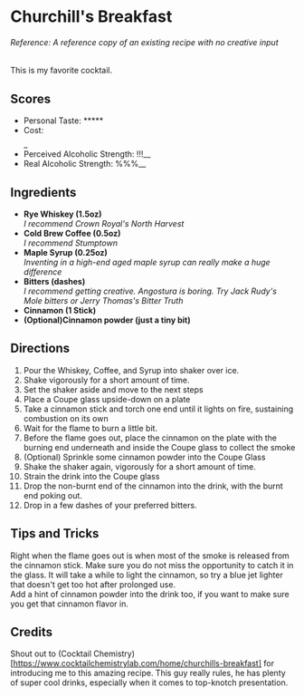 # Churchill's Breakfast

###### Reference: A reference copy of an existing recipe with no creative input

This is my favorite cocktail.

## Scores
- Personal Taste: *****
- Cost: $$$$_
- Perceived Alcoholic Strength: !!!__
- Real Alcoholic Strength: %%%__

## Ingredients
- **Rye Whiskey (1.5oz)**  
*I recommend Crown Royal's North Harvest*
- **Cold Brew Coffee (0.5oz)**  
*I recommend Stumptown*
- **Maple Syrup (0.25oz)**  
*Inventing in a high-end aged maple syrup can really make a huge difference*
- **Bitters (dashes)**  
*I recommend getting creative. Angostura is boring. Try Jack Rudy's Mole bitters
or Jerry Thomas's Bitter Truth*
- **Cinnamon (1 Stick)**  
- **(Optional)Cinnamon powder (just a tiny bit)**  


## Directions
1. Pour the Whiskey, Coffee, and Syrup into shaker over ice.
2. Shake vigorously for a short amount of time.
3. Set the shaker aside and move to the next steps
4. Place a Coupe glass upside-down on a plate
5. Take a cinnamon stick and torch one end until it lights on fire, sustaining
combustion on its own
6. Wait for the flame to burn a little bit.
7. Before the flame goes out, place the cinnamon on the plate with the burning
end underneath and inside the Coupe glass to collect the smoke
8. (Optional) Sprinkle some cinnamon powder into the Coupe Glass
9. Shake the shaker again, vigorously for a short amount of time.
10. Strain the drink into the Coupe glass
11. Drop the non-burnt end of the cinnamon into the drink, with the burnt end 
poking out.
12. Drop in a few dashes of your preferred bitters.


## Tips and Tricks
Right when the flame goes out is when most of the smoke is released from the
cinnamon stick. Make sure you do not miss the opportunity to catch it in the 
glass.
It will take a while to light the cinnamon, so try a blue jet lighter that
doesn't get too hot after prolonged use.  
Add a hint of cinnamon powder into the drink too, if you want to make sure you
get that cinnamon flavor in.

## Credits
Shout out to (Cocktail Chemistry)[https://www.cocktailchemistrylab.com/home/churchills-breakfast]
for introducing me to this amazing recipe. This guy really rules, he has plenty
of super cool drinks, especially when it comes to top-knotch presentation.
